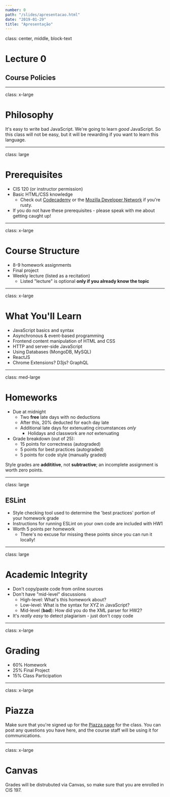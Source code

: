 ```yaml
---
number: 0
path: "/slides/apresentacao.html"
date: "2019-01-29"
title: "Apresentação"
---
```


class: center, middle, block-text

# Lecture 0
## Course Policies

---

class: x-large

# Philosophy

It's easy to write bad JavaScript. We're going to learn *good* JavaScript. So this class will not be easy, but it will be rewarding if you want to learn this language.

---

class: large

# Prerequisites

* CIS 120 (or instructor permission)
* Basic HTML/CSS knowledge
  * Check out [Codecademy](http://www.codecademy.com/) or the [Mozilla Developer Network](https://developer.mozilla.org/en-US/) if you're rusty.
* If you do not have these prerequisites - please speak with me about getting caught up!

---

class: x-large

# Course Structure

* 8-9 homework assignments
* Final project
* Weekly lecture (listed as a recitation)
  * Listed "lecture" is optional **only if you already know the topic**

---

class: x-large

# What You'll Learn

* JavaScript basics and syntax
* Asynchronous & event-based programming
* Frontend content manipulation of HTML and CSS
* HTTP and server-side JavaScript
* Using Databases (MongoDB, MySQL)
* ReactJS
* Chrome Extensions? D3js? GraphQL

---

class: med-large

# Homeworks
* Due at midnight
  * Two **free** late days with no deductions
  * After this, 20% deducted for each day late
  * Additional late days for extenuating circumstances *only*
    * Holidays and classwork are *not* extenuating
* Grade breakdown (out of 25):
  * 15 points for correctness (autograded)
  * 5 points for best practices (autograded)
  * 5 points for code style (manually graded)

Style grades are **addititive**, not **subtractive**; an incomplete assignment is worth zero points.

---

class: large

## ESLint

* Style checking tool used to determine the 'best practices' portion of your homework grade
* Instructions for running ESLint on your own code are included with HW1
* Worth 5 points per homework
  * There's no excuse for missing these points since you can run it locally!

---

class: large

# Academic Integrity

* Don't copy/paste code from online sources
* Don't have "mid-level" discussions
  * High-level: What's this homework about?
  * Low-level: What is the syntax for XYZ in JavaScript?
  * Mid-level (**bad**): How did you do the XML parser for HW2?
* It's *really easy* to detect plagiarism - just don't copy code

---

class: x-large

# Grading

* 60% Homework
* 25% Final Project
* 15% Class Participation

---

class: x-large

# Piazza

Make sure that you're signed up for the [Piazza page](https://www.piazza.com/upenn/spring2019/cis197) for the class. You can post any questions you have here, and the course staff will be using it for communications.

---

class: x-large

# Canvas

Grades will be distrubuted via Canvas, so make sure that you are enrolled in CIS 197.
